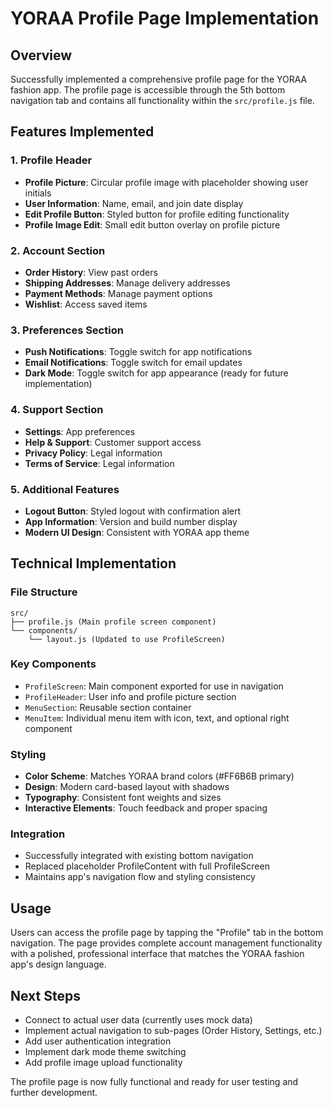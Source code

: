 # YORAA Profile Page Implementation

## Overview
Successfully implemented a comprehensive profile page for the YORAA fashion app. The profile page is accessible through the 5th bottom navigation tab and contains all functionality within the `src/profile.js` file.

## Features Implemented

### 1. Profile Header
- **Profile Picture**: Circular profile image with placeholder showing user initials
- **User Information**: Name, email, and join date display
- **Edit Profile Button**: Styled button for profile editing functionality
- **Profile Image Edit**: Small edit button overlay on profile picture

### 2. Account Section
- **Order History**: View past orders
- **Shipping Addresses**: Manage delivery addresses  
- **Payment Methods**: Manage payment options
- **Wishlist**: Access saved items

### 3. Preferences Section
- **Push Notifications**: Toggle switch for app notifications
- **Email Notifications**: Toggle switch for email updates
- **Dark Mode**: Toggle switch for app appearance (ready for future implementation)

### 4. Support Section
- **Settings**: App preferences
- **Help & Support**: Customer support access
- **Privacy Policy**: Legal information
- **Terms of Service**: Legal information

### 5. Additional Features
- **Logout Button**: Styled logout with confirmation alert
- **App Information**: Version and build number display
- **Modern UI Design**: Consistent with YORAA app theme

## Technical Implementation

### File Structure
```
src/
├── profile.js (Main profile screen component)
└── components/
    └── layout.js (Updated to use ProfileScreen)
```

### Key Components
- `ProfileScreen`: Main component exported for use in navigation
- `ProfileHeader`: User info and profile picture section
- `MenuSection`: Reusable section container
- `MenuItem`: Individual menu item with icon, text, and optional right component

### Styling
- **Color Scheme**: Matches YORAA brand colors (#FF6B6B primary)
- **Design**: Modern card-based layout with shadows
- **Typography**: Consistent font weights and sizes
- **Interactive Elements**: Touch feedback and proper spacing

### Integration
- Successfully integrated with existing bottom navigation
- Replaced placeholder ProfileContent with full ProfileScreen
- Maintains app's navigation flow and styling consistency

## Usage
Users can access the profile page by tapping the "Profile" tab in the bottom navigation. The page provides complete account management functionality with a polished, professional interface that matches the YORAA fashion app's design language.

## Next Steps
- Connect to actual user data (currently uses mock data)
- Implement actual navigation to sub-pages (Order History, Settings, etc.)
- Add user authentication integration
- Implement dark mode theme switching
- Add profile image upload functionality

The profile page is now fully functional and ready for user testing and further development.
